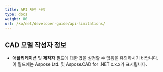 ```yaml
---
title: API 제한 사항
type: docs
weight: 80
url: /ko/net/developer-guide/api-limitations/
---
```


## **CAD 모델 작성자 정보**
- **애플리케이션** 및 **제작자** 필드에 대한 값을 설정할 수 없음을 유의하시기 바랍니다. 이 필드에는 Aspose Ltd. 및 Aspose.CAD for .NET x.x.x가 표시됩니다.
